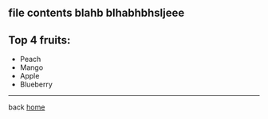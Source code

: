 file contents blahb blhabhbhsljeee 
---
## Top 4 fruits:
* Peach
* Mango
* Apple
* Blueberry
---
back [home](https://raleighborder2.github.io/cse15l-lab-reports/)
